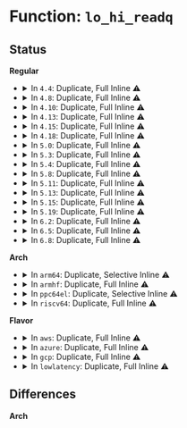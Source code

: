 # Function: <code>lo_hi_readq</code>

## Status
<b>Regular</b>
<ul>
<li>
<details>
<summary>In <code>4.4</code>: Duplicate, Full Inline ⚠️</summary>

**Collision:** Static Duplication

**Inline:** Full

**Transformation:** False

**Instances:**

```
In drivers/usb/host/xhci.c (ffffffff8164ae55)
Location: include/linux/io-64-nonatomic-lo-hi.h:7
Inline: True
Inline callers:
  - drivers/usb/host/xhci.c:xhci_set_cmd_ring_deq
  - drivers/usb/host/xhci.c:xhci_setup_device
  - drivers/usb/host/xhci.c:xhci_suspend
  - drivers/usb/host/xhci.c:xhci_suspend
  - drivers/usb/host/xhci.c:xhci_suspend
  - drivers/usb/host/xhci.c:xhci_run
```
```
In drivers/usb/host/xhci-mem.c (ffffffff816561cb)
Location: include/linux/io-64-nonatomic-lo-hi.h:7
Inline: True
Inline callers:
  - drivers/usb/host/xhci-mem.c:xhci_mem_init
  - drivers/usb/host/xhci-mem.c:xhci_mem_init
  - drivers/usb/host/xhci-mem.c:xhci_mem_init
```
```
In drivers/usb/host/xhci-ring.c (ffffffff81658207)
Location: include/linux/io-64-nonatomic-lo-hi.h:7
Inline: True
Inline callers:
  - drivers/usb/host/xhci-ring.c:xhci_handle_command_timeout
  - drivers/usb/host/xhci-ring.c:xhci_handle_command_timeout
  - drivers/usb/host/xhci-ring.c:xhci_irq
  - drivers/usb/host/xhci-ring.c:xhci_irq
```
```
In drivers/usb/host/xhci-dbg.c (ffffffff8165fc55)
Location: include/linux/io-64-nonatomic-lo-hi.h:7
Inline: True
Inline callers:
  - drivers/usb/host/xhci-dbg.c:xhci_print_ir_set
  - drivers/usb/host/xhci-dbg.c:xhci_print_ir_set
  - drivers/usb/host/xhci-dbg.c:xhci_dbg_cmd_ptrs
```
</details>
</li>
<li>
<details>
<summary>In <code>4.8</code>: Duplicate, Full Inline ⚠️</summary>

**Collision:** Static Duplication

**Inline:** Full

**Transformation:** False

**Instances:**

```
In drivers/usb/host/xhci.c (ffffffff816acdd3)
Location: include/linux/io-64-nonatomic-lo-hi.h:7
Inline: True
Inline callers:
  - drivers/usb/host/xhci.c:xhci_setup_device
  - drivers/usb/host/xhci.c:xhci_suspend
  - drivers/usb/host/xhci.c:xhci_suspend
  - drivers/usb/host/xhci.c:xhci_suspend
  - drivers/usb/host/xhci.c:xhci_set_cmd_ring_deq
  - drivers/usb/host/xhci.c:xhci_run
```
```
In drivers/usb/host/xhci-mem.c (ffffffff816b6c10)
Location: include/linux/io-64-nonatomic-lo-hi.h:7
Inline: True
Inline callers:
  - drivers/usb/host/xhci-mem.c:xhci_mem_init
  - drivers/usb/host/xhci-mem.c:xhci_mem_init
  - drivers/usb/host/xhci-mem.c:xhci_mem_init
```
```
In drivers/usb/host/xhci-ring.c (ffffffff816bceae)
Location: include/linux/io-64-nonatomic-lo-hi.h:7
Inline: True
Inline callers:
  - drivers/usb/host/xhci-ring.c:xhci_irq
  - drivers/usb/host/xhci-ring.c:xhci_irq
  - drivers/usb/host/xhci-ring.c:xhci_handle_command_timeout
  - drivers/usb/host/xhci-ring.c:xhci_handle_command_timeout
```
```
In drivers/usb/host/xhci-dbg.c (ffffffff816c10d3)
Location: include/linux/io-64-nonatomic-lo-hi.h:7
Inline: True
Inline callers:
  - drivers/usb/host/xhci-dbg.c:xhci_dbg_cmd_ptrs
  - drivers/usb/host/xhci-dbg.c:xhci_print_ir_set
  - drivers/usb/host/xhci-dbg.c:xhci_print_ir_set
```
</details>
</li>
<li>
<details>
<summary>In <code>4.10</code>: Duplicate, Full Inline ⚠️</summary>

**Collision:** Static Duplication

**Inline:** Full

**Transformation:** False

**Instances:**

```
In drivers/usb/host/xhci.c (ffffffff816db094)
Location: include/linux/io-64-nonatomic-lo-hi.h:7
Inline: True
Inline callers:
  - drivers/usb/host/xhci.c:xhci_setup_device
  - drivers/usb/host/xhci.c:xhci_suspend
  - drivers/usb/host/xhci.c:xhci_suspend
  - drivers/usb/host/xhci.c:xhci_suspend
  - drivers/usb/host/xhci.c:xhci_set_cmd_ring_deq
  - drivers/usb/host/xhci.c:xhci_run
```
```
In drivers/usb/host/xhci-mem.c (ffffffff816e4ede)
Location: include/linux/io-64-nonatomic-lo-hi.h:7
Inline: True
Inline callers:
  - drivers/usb/host/xhci-mem.c:xhci_mem_init
  - drivers/usb/host/xhci-mem.c:xhci_mem_init
  - drivers/usb/host/xhci-mem.c:xhci_mem_init
```
```
In drivers/usb/host/xhci-ring.c (ffffffff816eadbb)
Location: include/linux/io-64-nonatomic-lo-hi.h:7
Inline: True
Inline callers:
  - drivers/usb/host/xhci-ring.c:xhci_irq
  - drivers/usb/host/xhci-ring.c:xhci_irq
  - drivers/usb/host/xhci-ring.c:xhci_handle_command_timeout
  - drivers/usb/host/xhci-ring.c:xhci_handle_command_timeout
```
```
In drivers/usb/host/xhci-dbg.c (ffffffff816ef043)
Location: include/linux/io-64-nonatomic-lo-hi.h:7
Inline: True
Inline callers:
  - drivers/usb/host/xhci-dbg.c:xhci_dbg_cmd_ptrs
  - drivers/usb/host/xhci-dbg.c:xhci_print_ir_set
  - drivers/usb/host/xhci-dbg.c:xhci_print_ir_set
```
</details>
</li>
<li>
<details>
<summary>In <code>4.13</code>: Duplicate, Full Inline ⚠️</summary>

**Collision:** Static Duplication

**Inline:** Full

**Transformation:** False

**Instances:**

```
In drivers/usb/host/xhci.c (ffffffff816ef86e)
Location: include/linux/io-64-nonatomic-lo-hi.h:7
Inline: True
Inline callers:
  - drivers/usb/host/xhci.c:xhci_setup_device
  - drivers/usb/host/xhci.c:xhci_suspend
  - drivers/usb/host/xhci.c:xhci_suspend
  - drivers/usb/host/xhci.c:xhci_suspend
  - drivers/usb/host/xhci.c:xhci_set_cmd_ring_deq
  - drivers/usb/host/xhci.c:xhci_run
```
```
In drivers/usb/host/xhci-mem.c (ffffffff816f8e26)
Location: include/linux/io-64-nonatomic-lo-hi.h:7
Inline: True
Inline callers:
  - drivers/usb/host/xhci-mem.c:xhci_mem_init
  - drivers/usb/host/xhci-mem.c:xhci_mem_init
  - drivers/usb/host/xhci-mem.c:xhci_mem_init
```
```
In drivers/usb/host/xhci-ring.c (ffffffff816ff1f5)
Location: include/linux/io-64-nonatomic-lo-hi.h:7
Inline: True
Inline callers:
  - drivers/usb/host/xhci-ring.c:xhci_irq
  - drivers/usb/host/xhci-ring.c:xhci_irq
  - drivers/usb/host/xhci-ring.c:xhci_handle_command_timeout
  - drivers/usb/host/xhci-ring.c:xhci_handle_command_timeout
```
```
In drivers/usb/host/xhci-dbg.c (ffffffff817034b3)
Location: include/linux/io-64-nonatomic-lo-hi.h:7
Inline: True
Inline callers:
  - drivers/usb/host/xhci-dbg.c:xhci_dbg_cmd_ptrs
  - drivers/usb/host/xhci-dbg.c:xhci_print_ir_set
  - drivers/usb/host/xhci-dbg.c:xhci_print_ir_set
```
</details>
</li>
<li>
<details>
<summary>In <code>4.15</code>: Duplicate, Full Inline ⚠️</summary>

**Collision:** Static Duplication

**Inline:** Full

**Transformation:** False

**Instances:**

```
In drivers/usb/host/xhci.c (ffffffff817616d0)
Location: include/linux/io-64-nonatomic-lo-hi.h:8
Inline: True
Inline callers:
  - drivers/usb/host/xhci.c:xhci_setup_device
  - drivers/usb/host/xhci.c:xhci_suspend
  - drivers/usb/host/xhci.c:xhci_suspend
  - drivers/usb/host/xhci.c:xhci_suspend
  - drivers/usb/host/xhci.c:xhci_set_cmd_ring_deq
  - drivers/usb/host/xhci.c:xhci_run
```
```
In drivers/usb/host/xhci-mem.c (ffffffff817659fe)
Location: include/linux/io-64-nonatomic-lo-hi.h:8
Inline: True
Inline callers:
  - drivers/usb/host/xhci-mem.c:xhci_mem_init
  - drivers/usb/host/xhci-mem.c:xhci_mem_init
  - drivers/usb/host/xhci-mem.c:xhci_mem_init
```
```
In drivers/usb/host/xhci-ring.c (ffffffff8176bde5)
Location: include/linux/io-64-nonatomic-lo-hi.h:8
Inline: True
Inline callers:
  - drivers/usb/host/xhci-ring.c:xhci_irq
  - drivers/usb/host/xhci-ring.c:xhci_irq
  - drivers/usb/host/xhci-ring.c:xhci_handle_command_timeout
  - drivers/usb/host/xhci-ring.c:xhci_handle_command_timeout
```
```
In drivers/usb/host/xhci-dbg.c (ffffffff81770213)
Location: include/linux/io-64-nonatomic-lo-hi.h:8
Inline: True
Inline callers:
  - drivers/usb/host/xhci-dbg.c:xhci_dbg_cmd_ptrs
  - drivers/usb/host/xhci-dbg.c:xhci_print_ir_set
  - drivers/usb/host/xhci-dbg.c:xhci_print_ir_set
```
</details>
</li>
<li>
<details>
<summary>In <code>4.18</code>: Duplicate, Full Inline ⚠️</summary>

**Collision:** Static Duplication

**Inline:** Full

**Transformation:** False

**Instances:**

```
In drivers/usb/host/xhci.c (ffffffff817a2183)
Location: include/linux/io-64-nonatomic-lo-hi.h:8
Inline: True
Inline callers:
  - drivers/usb/host/xhci.c:xhci_setup_device
  - drivers/usb/host/xhci.c:xhci_suspend
  - drivers/usb/host/xhci.c:xhci_suspend
  - drivers/usb/host/xhci.c:xhci_suspend
  - drivers/usb/host/xhci.c:xhci_set_cmd_ring_deq
  - drivers/usb/host/xhci.c:xhci_run
```
```
In drivers/usb/host/xhci-mem.c (ffffffff817a5d67)
Location: include/linux/io-64-nonatomic-lo-hi.h:8
Inline: True
Inline callers:
  - drivers/usb/host/xhci-mem.c:xhci_mem_init
  - drivers/usb/host/xhci-mem.c:xhci_mem_init
  - drivers/usb/host/xhci-mem.c:xhci_mem_init
```
```
In drivers/usb/host/xhci-ring.c (ffffffff817ad1c9)
Location: include/linux/io-64-nonatomic-lo-hi.h:8
Inline: True
Inline callers:
  - drivers/usb/host/xhci-ring.c:xhci_irq
  - drivers/usb/host/xhci-ring.c:xhci_irq
  - drivers/usb/host/xhci-ring.c:xhci_handle_command_timeout
  - drivers/usb/host/xhci-ring.c:xhci_handle_command_timeout
```
</details>
</li>
<li>
<details>
<summary>In <code>5.0</code>: Duplicate, Full Inline ⚠️</summary>

**Collision:** Static Duplication

**Inline:** Full

**Transformation:** False

**Instances:**

```
In drivers/usb/host/xhci.c (ffffffff817c84d6)
Location: include/linux/io-64-nonatomic-lo-hi.h:8
Inline: True
Inline callers:
  - drivers/usb/host/xhci.c:xhci_setup_device
  - drivers/usb/host/xhci.c:xhci_suspend
  - drivers/usb/host/xhci.c:xhci_suspend
  - drivers/usb/host/xhci.c:xhci_suspend
  - drivers/usb/host/xhci.c:xhci_set_cmd_ring_deq
  - drivers/usb/host/xhci.c:xhci_run
```
```
In drivers/usb/host/xhci-mem.c (ffffffff817cbe16)
Location: include/linux/io-64-nonatomic-lo-hi.h:8
Inline: True
Inline callers:
  - drivers/usb/host/xhci-mem.c:xhci_mem_init
  - drivers/usb/host/xhci-mem.c:xhci_mem_init
  - drivers/usb/host/xhci-mem.c:xhci_mem_init
```
```
In drivers/usb/host/xhci-ring.c (ffffffff817d349a)
Location: include/linux/io-64-nonatomic-lo-hi.h:8
Inline: True
Inline callers:
  - drivers/usb/host/xhci-ring.c:xhci_irq
  - drivers/usb/host/xhci-ring.c:xhci_irq
  - drivers/usb/host/xhci-ring.c:xhci_handle_command_timeout
  - drivers/usb/host/xhci-ring.c:xhci_handle_command_timeout
```
</details>
</li>
<li>
<details>
<summary>In <code>5.3</code>: Duplicate, Full Inline ⚠️</summary>

**Collision:** Static Duplication

**Inline:** Full

**Transformation:** False

**Instances:**

```
In drivers/usb/host/xhci.c (ffffffff818073a8)
Location: include/linux/io-64-nonatomic-lo-hi.h:8
Inline: True
Inline callers:
  - drivers/usb/host/xhci.c:xhci_setup_device
  - drivers/usb/host/xhci.c:xhci_suspend
  - drivers/usb/host/xhci.c:xhci_suspend
  - drivers/usb/host/xhci.c:xhci_suspend
  - drivers/usb/host/xhci.c:xhci_set_cmd_ring_deq
  - drivers/usb/host/xhci.c:xhci_run
```
```
In drivers/usb/host/xhci-mem.c (ffffffff8180c1d9)
Location: include/linux/io-64-nonatomic-lo-hi.h:8
Inline: True
Inline callers:
  - drivers/usb/host/xhci-mem.c:xhci_mem_init
  - drivers/usb/host/xhci-mem.c:xhci_mem_init
  - drivers/usb/host/xhci-mem.c:xhci_mem_init
```
```
In drivers/usb/host/xhci-ring.c (ffffffff81812a60)
Location: include/linux/io-64-nonatomic-lo-hi.h:8
Inline: True
Inline callers:
  - drivers/usb/host/xhci-ring.c:xhci_irq
  - drivers/usb/host/xhci-ring.c:xhci_irq
  - drivers/usb/host/xhci-ring.c:xhci_handle_command_timeout
  - drivers/usb/host/xhci-ring.c:xhci_handle_command_timeout
```
</details>
</li>
<li>
<details>
<summary>In <code>5.4</code>: Duplicate, Full Inline ⚠️</summary>

**Collision:** Static Duplication

**Inline:** Full

**Transformation:** False

**Instances:**

```
In drivers/usb/host/xhci.c (ffffffff8183826a)
Location: include/linux/io-64-nonatomic-lo-hi.h:8
Inline: True
Inline callers:
  - drivers/usb/host/xhci.c:xhci_setup_device
  - drivers/usb/host/xhci.c:xhci_suspend
  - drivers/usb/host/xhci.c:xhci_suspend
  - drivers/usb/host/xhci.c:xhci_suspend
  - drivers/usb/host/xhci.c:xhci_set_cmd_ring_deq
  - drivers/usb/host/xhci.c:xhci_run
```
```
In drivers/usb/host/xhci-mem.c (ffffffff8183d1a7)
Location: include/linux/io-64-nonatomic-lo-hi.h:8
Inline: True
Inline callers:
  - drivers/usb/host/xhci-mem.c:xhci_mem_init
  - drivers/usb/host/xhci-mem.c:xhci_mem_init
  - drivers/usb/host/xhci-mem.c:xhci_mem_init
```
```
In drivers/usb/host/xhci-ring.c (ffffffff81843ecd)
Location: include/linux/io-64-nonatomic-lo-hi.h:8
Inline: True
Inline callers:
  - drivers/usb/host/xhci-ring.c:xhci_irq
  - drivers/usb/host/xhci-ring.c:xhci_update_erst_dequeue
  - drivers/usb/host/xhci-ring.c:xhci_handle_command_timeout
  - drivers/usb/host/xhci-ring.c:xhci_handle_command_timeout
```
</details>
</li>
<li>
<details>
<summary>In <code>5.8</code>: Duplicate, Full Inline ⚠️</summary>

**Collision:** Static Duplication

**Inline:** Full

**Transformation:** False

**Instances:**

```
In drivers/usb/host/xhci.c (ffffffff8190a9cd)
Location: include/linux/io-64-nonatomic-lo-hi.h:8
Inline: True
Inline callers:
  - drivers/usb/host/xhci.c:xhci_setup_device
  - drivers/usb/host/xhci.c:xhci_suspend
  - drivers/usb/host/xhci.c:xhci_suspend
  - drivers/usb/host/xhci.c:xhci_suspend
  - drivers/usb/host/xhci.c:xhci_set_cmd_ring_deq
  - drivers/usb/host/xhci.c:xhci_run
  - drivers/usb/host/xhci.c:xhci_zero_64b_regs
  - drivers/usb/host/xhci.c:xhci_zero_64b_regs
  - drivers/usb/host/xhci.c:xhci_zero_64b_regs
  - drivers/usb/host/xhci.c:xhci_zero_64b_regs
```
```
In drivers/usb/host/xhci-mem.c (ffffffff8190fc51)
Location: include/linux/io-64-nonatomic-lo-hi.h:8
Inline: True
Inline callers:
  - drivers/usb/host/xhci-mem.c:xhci_mem_init
  - drivers/usb/host/xhci-mem.c:xhci_mem_init
  - drivers/usb/host/xhci-mem.c:xhci_mem_init
```
```
In drivers/usb/host/xhci-ring.c (ffffffff8191691e)
Location: include/linux/io-64-nonatomic-lo-hi.h:8
Inline: True
Inline callers:
  - drivers/usb/host/xhci-ring.c:xhci_irq
  - drivers/usb/host/xhci-ring.c:xhci_update_erst_dequeue
  - drivers/usb/host/xhci-ring.c:xhci_handle_command_timeout
```
</details>
</li>
<li>
<details>
<summary>In <code>5.11</code>: Duplicate, Full Inline ⚠️</summary>

**Collision:** Static Duplication

**Inline:** Full

**Transformation:** False

**Instances:**

```
In drivers/usb/host/xhci.c (ffffffff819131da)
Location: include/linux/io-64-nonatomic-lo-hi.h:8
Inline: True
Inline callers:
  - drivers/usb/host/xhci.c:xhci_setup_device
  - drivers/usb/host/xhci.c:xhci_suspend
  - drivers/usb/host/xhci.c:xhci_suspend
  - drivers/usb/host/xhci.c:xhci_suspend
  - drivers/usb/host/xhci.c:xhci_set_cmd_ring_deq
  - drivers/usb/host/xhci.c:xhci_run
  - drivers/usb/host/xhci.c:xhci_zero_64b_regs
  - drivers/usb/host/xhci.c:xhci_zero_64b_regs
  - drivers/usb/host/xhci.c:xhci_zero_64b_regs
  - drivers/usb/host/xhci.c:xhci_zero_64b_regs
```
```
In drivers/usb/host/xhci-mem.c (ffffffff819177b1)
Location: include/linux/io-64-nonatomic-lo-hi.h:8
Inline: True
Inline callers:
  - drivers/usb/host/xhci-mem.c:xhci_mem_init
  - drivers/usb/host/xhci-mem.c:xhci_mem_init
  - drivers/usb/host/xhci-mem.c:xhci_mem_init
```
```
In drivers/usb/host/xhci-ring.c (ffffffff8191deae)
Location: include/linux/io-64-nonatomic-lo-hi.h:8
Inline: True
Inline callers:
  - drivers/usb/host/xhci-ring.c:xhci_irq
  - drivers/usb/host/xhci-ring.c:xhci_update_erst_dequeue
  - drivers/usb/host/xhci-ring.c:xhci_handle_command_timeout
```
</details>
</li>
<li>
<details>
<summary>In <code>5.13</code>: Duplicate, Full Inline ⚠️</summary>

**Collision:** Static Duplication

**Inline:** Full

**Transformation:** False

**Instances:**

```
In drivers/usb/host/xhci.c (ffffffff818f66aa)
Location: include/linux/io-64-nonatomic-lo-hi.h:8
Inline: True
Inline callers:
  - drivers/usb/host/xhci.c:xhci_setup_device
  - drivers/usb/host/xhci.c:xhci_suspend
  - drivers/usb/host/xhci.c:xhci_suspend
  - drivers/usb/host/xhci.c:xhci_suspend
  - drivers/usb/host/xhci.c:xhci_set_cmd_ring_deq
  - drivers/usb/host/xhci.c:xhci_run
  - drivers/usb/host/xhci.c:xhci_zero_64b_regs
  - drivers/usb/host/xhci.c:xhci_zero_64b_regs
  - drivers/usb/host/xhci.c:xhci_zero_64b_regs
  - drivers/usb/host/xhci.c:xhci_zero_64b_regs
```
```
In drivers/usb/host/xhci-mem.c (ffffffff818fac42)
Location: include/linux/io-64-nonatomic-lo-hi.h:8
Inline: True
Inline callers:
  - drivers/usb/host/xhci-mem.c:xhci_mem_init
  - drivers/usb/host/xhci-mem.c:xhci_mem_init
  - drivers/usb/host/xhci-mem.c:xhci_mem_init
```
```
In drivers/usb/host/xhci-ring.c (ffffffff81900809)
Location: include/linux/io-64-nonatomic-lo-hi.h:8
Inline: True
Inline callers:
  - drivers/usb/host/xhci-ring.c:xhci_irq
  - drivers/usb/host/xhci-ring.c:xhci_update_erst_dequeue
  - drivers/usb/host/xhci-ring.c:xhci_handle_command_timeout
```
</details>
</li>
<li>
<details>
<summary>In <code>5.15</code>: Duplicate, Full Inline ⚠️</summary>

**Collision:** Static Duplication

**Inline:** Full

**Transformation:** False

**Instances:**

```
In drivers/usb/host/xhci.c (ffffffff81994977)
Location: include/linux/io-64-nonatomic-lo-hi.h:8
Inline: True
Inline callers:
  - drivers/usb/host/xhci.c:xhci_setup_device
  - drivers/usb/host/xhci.c:xhci_suspend
  - drivers/usb/host/xhci.c:xhci_suspend
  - drivers/usb/host/xhci.c:xhci_suspend
  - drivers/usb/host/xhci.c:xhci_set_cmd_ring_deq
  - drivers/usb/host/xhci.c:xhci_run
  - drivers/usb/host/xhci.c:xhci_zero_64b_regs
  - drivers/usb/host/xhci.c:xhci_zero_64b_regs
  - drivers/usb/host/xhci.c:xhci_zero_64b_regs
  - drivers/usb/host/xhci.c:xhci_zero_64b_regs
```
```
In drivers/usb/host/xhci-mem.c (ffffffff81999a07)
Location: include/linux/io-64-nonatomic-lo-hi.h:8
Inline: True
Inline callers:
  - drivers/usb/host/xhci-mem.c:xhci_mem_init
  - drivers/usb/host/xhci-mem.c:xhci_mem_init
  - drivers/usb/host/xhci-mem.c:xhci_mem_init
```
```
In drivers/usb/host/xhci-ring.c (ffffffff8199ffad)
Location: include/linux/io-64-nonatomic-lo-hi.h:8
Inline: True
Inline callers:
  - drivers/usb/host/xhci-ring.c:xhci_irq
  - drivers/usb/host/xhci-ring.c:xhci_update_erst_dequeue
  - drivers/usb/host/xhci-ring.c:xhci_handle_command_timeout
```
</details>
</li>
<li>
<details>
<summary>In <code>5.19</code>: Duplicate, Full Inline ⚠️</summary>

**Collision:** Static Duplication

**Inline:** Full

**Transformation:** False

**Instances:**

```
In drivers/usb/host/xhci.c (ffffffff81af1551)
Location: include/linux/io-64-nonatomic-lo-hi.h:8
Inline: True
Inline callers:
  - drivers/usb/host/xhci.c:xhci_setup_device
  - drivers/usb/host/xhci.c:xhci_suspend
  - drivers/usb/host/xhci.c:xhci_suspend
  - drivers/usb/host/xhci.c:xhci_suspend
  - drivers/usb/host/xhci.c:xhci_set_cmd_ring_deq
  - drivers/usb/host/xhci.c:xhci_run
  - drivers/usb/host/xhci.c:xhci_zero_64b_regs
  - drivers/usb/host/xhci.c:xhci_zero_64b_regs
  - drivers/usb/host/xhci.c:xhci_zero_64b_regs
  - drivers/usb/host/xhci.c:xhci_zero_64b_regs
```
```
In drivers/usb/host/xhci-mem.c (ffffffff81af69ff)
Location: include/linux/io-64-nonatomic-lo-hi.h:8
Inline: True
Inline callers:
  - drivers/usb/host/xhci-mem.c:xhci_mem_init
  - drivers/usb/host/xhci-mem.c:xhci_mem_init
  - drivers/usb/host/xhci-mem.c:xhci_mem_init
```
```
In drivers/usb/host/xhci-ring.c (ffffffff81afd678)
Location: include/linux/io-64-nonatomic-lo-hi.h:8
Inline: True
Inline callers:
  - drivers/usb/host/xhci-ring.c:xhci_irq
  - drivers/usb/host/xhci-ring.c:xhci_update_erst_dequeue
  - drivers/usb/host/xhci-ring.c:xhci_handle_command_timeout
```
</details>
</li>
<li>
<details>
<summary>In <code>6.2</code>: Duplicate, Full Inline ⚠️</summary>

**Collision:** Static Duplication

**Inline:** Full

**Transformation:** False

**Instances:**

```
In drivers/usb/host/xhci.c (ffffffff81c7e650)
Location: include/linux/io-64-nonatomic-lo-hi.h:8
Inline: True
Inline callers:
  - drivers/usb/host/xhci.c:xhci_setup_device
  - drivers/usb/host/xhci.c:xhci_suspend
  - drivers/usb/host/xhci.c:xhci_suspend
  - drivers/usb/host/xhci.c:xhci_suspend
  - drivers/usb/host/xhci.c:xhci_set_cmd_ring_deq
  - drivers/usb/host/xhci.c:xhci_run
  - drivers/usb/host/xhci.c:xhci_zero_64b_regs
  - drivers/usb/host/xhci.c:xhci_zero_64b_regs
  - drivers/usb/host/xhci.c:xhci_zero_64b_regs
  - drivers/usb/host/xhci.c:xhci_zero_64b_regs
```
```
In drivers/usb/host/xhci-mem.c (ffffffff81c84398)
Location: include/linux/io-64-nonatomic-lo-hi.h:8
Inline: True
Inline callers:
  - drivers/usb/host/xhci-mem.c:xhci_mem_init
  - drivers/usb/host/xhci-mem.c:xhci_mem_init
  - drivers/usb/host/xhci-mem.c:xhci_mem_init
```
```
In drivers/usb/host/xhci-ring.c (ffffffff81c8c314)
Location: include/linux/io-64-nonatomic-lo-hi.h:8
Inline: True
Inline callers:
  - drivers/usb/host/xhci-ring.c:xhci_irq
  - drivers/usb/host/xhci-ring.c:xhci_update_erst_dequeue
  - drivers/usb/host/xhci-ring.c:xhci_handle_command_timeout
```
</details>
</li>
<li>
<details>
<summary>In <code>6.5</code>: Duplicate, Full Inline ⚠️</summary>

**Collision:** Static Duplication

**Inline:** Full

**Transformation:** False

**Instances:**

```
In drivers/usb/host/xhci.c (ffffffff81ce57d8)
Location: include/linux/io-64-nonatomic-lo-hi.h:8
Inline: True
Inline callers:
  - drivers/usb/host/xhci.c:xhci_setup_device
  - drivers/usb/host/xhci.c:xhci_suspend
  - drivers/usb/host/xhci.c:xhci_suspend
  - drivers/usb/host/xhci.c:xhci_suspend
  - drivers/usb/host/xhci.c:xhci_set_cmd_ring_deq
  - drivers/usb/host/xhci.c:xhci_run
```
```
In drivers/usb/host/xhci-mem.c (ffffffff81ceb0a7)
Location: include/linux/io-64-nonatomic-lo-hi.h:8
Inline: True
Inline callers:
  - drivers/usb/host/xhci-mem.c:xhci_mem_init
  - drivers/usb/host/xhci-mem.c:xhci_mem_init
  - drivers/usb/host/xhci-mem.c:xhci_mem_init
  - drivers/usb/host/xhci-mem.c:xhci_mem_cleanup
```
```
In drivers/usb/host/xhci-ring.c (ffffffff81cf2ea5)
Location: include/linux/io-64-nonatomic-lo-hi.h:8
Inline: True
Inline callers:
  - drivers/usb/host/xhci-ring.c:xhci_irq
  - drivers/usb/host/xhci-ring.c:xhci_update_erst_dequeue
  - drivers/usb/host/xhci-ring.c:xhci_handle_command_timeout
```
```
In drivers/platform/x86/intel/pmc/core_ssram.c (ffffffff81ddca38)
Location: include/linux/io-64-nonatomic-lo-hi.h:8
Inline: True
Inline callers:
  - drivers/platform/x86/intel/pmc/core_ssram.c:pmc_core_ssram_get_pmc
  - drivers/platform/x86/intel/pmc/core_ssram.c:pmc_core_ssram_get_pmc
```
</details>
</li>
<li>
<details>
<summary>In <code>6.8</code>: Duplicate, Full Inline ⚠️</summary>

**Collision:** Static Duplication

**Inline:** Full

**Transformation:** False

**Instances:**

```
In drivers/usb/host/xhci.c (ffffffff81d9a856)
Location: include/linux/io-64-nonatomic-lo-hi.h:8
Inline: True
Inline callers:
  - drivers/usb/host/xhci.c:xhci_setup_device
  - drivers/usb/host/xhci.c:xhci_suspend
  - drivers/usb/host/xhci.c:xhci_suspend
  - drivers/usb/host/xhci.c:xhci_suspend
  - drivers/usb/host/xhci.c:xhci_set_cmd_ring_deq
  - drivers/usb/host/xhci.c:xhci_run
```
```
In drivers/usb/host/xhci-mem.c (ffffffff81da0875)
Location: include/linux/io-64-nonatomic-lo-hi.h:8
Inline: True
Inline callers:
  - drivers/usb/host/xhci-mem.c:xhci_mem_init
  - drivers/usb/host/xhci-mem.c:xhci_add_interrupter
```
```
In drivers/usb/host/xhci-ring.c (ffffffff81da87ef)
Location: include/linux/io-64-nonatomic-lo-hi.h:8
Inline: True
Inline callers:
  - drivers/usb/host/xhci-ring.c:xhci_irq
  - drivers/usb/host/xhci-ring.c:xhci_update_erst_dequeue
  - drivers/usb/host/xhci-ring.c:xhci_handle_command_timeout
```
</details>
</li>
</ul>
<b>Arch</b>
<ul>
<li>
<details>
<summary>In <code>arm64</code>: Duplicate, Selective Inline ⚠️</summary>

```c
__u64 lo_hi_readq(volatile const void *addr);
```

**Collision:** Static Duplication

**Inline:** Selective

**Transformation:** False

**Instances:**

```
In drivers/usb/host/xhci.c (ffff800010a76564)
Location: include/linux/io-64-nonatomic-lo-hi.h:8
Inline: True
Inline callers:
  - drivers/usb/host/xhci.c:xhci_setup_device
  - drivers/usb/host/xhci.c:xhci_suspend
  - drivers/usb/host/xhci.c:xhci_suspend
  - drivers/usb/host/xhci.c:xhci_suspend
  - drivers/usb/host/xhci.c:xhci_set_cmd_ring_deq
  - drivers/usb/host/xhci.c:xhci_run
Direct callers:
  - drivers/usb/host/xhci.c:xhci_zero_64b_regs
  - drivers/usb/host/xhci.c:xhci_zero_64b_regs
  - drivers/usb/host/xhci.c:xhci_zero_64b_regs
  - drivers/usb/host/xhci.c:xhci_zero_64b_regs
```
```
In drivers/usb/host/xhci-mem.c (ffff800010a7af88)
Location: include/linux/io-64-nonatomic-lo-hi.h:8
Inline: True
Inline callers:
  - drivers/usb/host/xhci-mem.c:xhci_mem_init
  - drivers/usb/host/xhci-mem.c:xhci_mem_init
  - drivers/usb/host/xhci-mem.c:xhci_mem_init
```
```
In drivers/usb/host/xhci-ring.c (ffff800010a82fd0)
Location: include/linux/io-64-nonatomic-lo-hi.h:8
Inline: True
Inline callers:
  - drivers/usb/host/xhci-ring.c:xhci_irq
  - drivers/usb/host/xhci-ring.c:xhci_update_erst_dequeue
  - drivers/usb/host/xhci-ring.c:xhci_handle_command_timeout
  - drivers/usb/host/xhci-ring.c:xhci_handle_command_timeout
```
**Symbols:**

```
ffff800010a6f1a8-ffff800010a6f1dc: lo_hi_readq (STB_LOCAL)
```
</details>
</li>
<li>
<details>
<summary>In <code>armhf</code>: Duplicate, Full Inline ⚠️</summary>

**Collision:** Static Duplication

**Inline:** Full

**Transformation:** False

**Instances:**

```
In drivers/usb/host/xhci.c (c0b4a118)
Location: include/linux/io-64-nonatomic-lo-hi.h:8
Inline: True
Inline callers:
  - drivers/usb/host/xhci.c:xhci_setup_device
  - drivers/usb/host/xhci.c:xhci_suspend
  - drivers/usb/host/xhci.c:xhci_suspend
  - drivers/usb/host/xhci.c:xhci_suspend
  - drivers/usb/host/xhci.c:xhci_set_cmd_ring_deq
  - drivers/usb/host/xhci.c:xhci_run
  - drivers/usb/host/xhci.c:xhci_zero_64b_regs
  - drivers/usb/host/xhci.c:xhci_zero_64b_regs
  - drivers/usb/host/xhci.c:xhci_zero_64b_regs
  - drivers/usb/host/xhci.c:xhci_zero_64b_regs
```
```
In drivers/usb/host/xhci-mem.c (c0b4e8d0)
Location: include/linux/io-64-nonatomic-lo-hi.h:8
Inline: True
Inline callers:
  - drivers/usb/host/xhci-mem.c:xhci_mem_init
  - drivers/usb/host/xhci-mem.c:xhci_mem_init
  - drivers/usb/host/xhci-mem.c:xhci_mem_init
```
```
In drivers/usb/host/xhci-ring.c (c0b56860)
Location: include/linux/io-64-nonatomic-lo-hi.h:8
Inline: True
Inline callers:
  - drivers/usb/host/xhci-ring.c:xhci_irq
  - drivers/usb/host/xhci-ring.c:xhci_update_erst_dequeue
  - drivers/usb/host/xhci-ring.c:xhci_handle_command_timeout
  - drivers/usb/host/xhci-ring.c:xhci_handle_command_timeout
```
</details>
</li>
<li>
<details>
<summary>In <code>ppc64el</code>: Duplicate, Selective Inline ⚠️</summary>

```c
__u64 lo_hi_readq(volatile const void *addr);
```

**Collision:** Static Duplication

**Inline:** Selective

**Transformation:** False

**Instances:**

```
In drivers/usb/host/xhci.c (c000000000b4cce8)
Location: include/linux/io-64-nonatomic-lo-hi.h:8
Inline: True
Inline callers:
  - drivers/usb/host/xhci.c:xhci_setup_device
  - drivers/usb/host/xhci.c:xhci_suspend
  - drivers/usb/host/xhci.c:xhci_suspend
  - drivers/usb/host/xhci.c:xhci_suspend
  - drivers/usb/host/xhci.c:xhci_set_cmd_ring_deq
  - drivers/usb/host/xhci.c:xhci_run
Direct callers:
  - drivers/usb/host/xhci.c:xhci_zero_64b_regs
  - drivers/usb/host/xhci.c:xhci_zero_64b_regs
  - drivers/usb/host/xhci.c:xhci_zero_64b_regs
  - drivers/usb/host/xhci.c:xhci_zero_64b_regs
```
```
In drivers/usb/host/xhci-mem.c (c000000000b52c5c)
Location: include/linux/io-64-nonatomic-lo-hi.h:8
Inline: True
Inline callers:
  - drivers/usb/host/xhci-mem.c:xhci_mem_init
  - drivers/usb/host/xhci-mem.c:xhci_mem_init
  - drivers/usb/host/xhci-mem.c:xhci_mem_init
```
```
In drivers/usb/host/xhci-ring.c (c000000000b5c97c)
Location: include/linux/io-64-nonatomic-lo-hi.h:8
Inline: True
Inline callers:
  - drivers/usb/host/xhci-ring.c:xhci_irq
  - drivers/usb/host/xhci-ring.c:xhci_update_erst_dequeue
  - drivers/usb/host/xhci-ring.c:xhci_handle_command_timeout
  - drivers/usb/host/xhci-ring.c:xhci_handle_command_timeout
```
**Symbols:**

```
c000000000b44260-c000000000b44390: lo_hi_readq (STB_LOCAL)
```
</details>
</li>
<li>
<details>
<summary>In <code>riscv64</code>: Duplicate, Full Inline ⚠️</summary>

**Collision:** Static Duplication

**Inline:** Full

**Transformation:** False

**Instances:**

```
In drivers/usb/host/xhci.c (ffffffe00068e490)
Location: include/linux/io-64-nonatomic-lo-hi.h:8
Inline: True
Inline callers:
  - drivers/usb/host/xhci.c:xhci_setup_device
  - drivers/usb/host/xhci.c:xhci_suspend
  - drivers/usb/host/xhci.c:xhci_suspend
  - drivers/usb/host/xhci.c:xhci_suspend
  - drivers/usb/host/xhci.c:xhci_set_cmd_ring_deq
  - drivers/usb/host/xhci.c:xhci_run
  - drivers/usb/host/xhci.c:xhci_zero_64b_regs
  - drivers/usb/host/xhci.c:xhci_zero_64b_regs
  - drivers/usb/host/xhci.c:xhci_zero_64b_regs
  - drivers/usb/host/xhci.c:xhci_zero_64b_regs
```
```
In drivers/usb/host/xhci-mem.c (ffffffe0006925e2)
Location: include/linux/io-64-nonatomic-lo-hi.h:8
Inline: True
Inline callers:
  - drivers/usb/host/xhci-mem.c:xhci_mem_init
  - drivers/usb/host/xhci-mem.c:xhci_mem_init
  - drivers/usb/host/xhci-mem.c:xhci_mem_init
```
```
In drivers/usb/host/xhci-ring.c (ffffffe0006993f8)
Location: include/linux/io-64-nonatomic-lo-hi.h:8
Inline: True
Inline callers:
  - drivers/usb/host/xhci-ring.c:xhci_irq
  - drivers/usb/host/xhci-ring.c:xhci_update_erst_dequeue
  - drivers/usb/host/xhci-ring.c:xhci_handle_command_timeout
  - drivers/usb/host/xhci-ring.c:xhci_handle_command_timeout
```
</details>
</li>
</ul>
<b>Flavor</b>
<ul>
<li>
<details>
<summary>In <code>aws</code>: Duplicate, Full Inline ⚠️</summary>

**Collision:** Static Duplication

**Inline:** Full

**Transformation:** False

**Instances:**

```
In drivers/nvme/host/pci.c (ffffffff8174c94c)
Location: include/linux/io-64-nonatomic-lo-hi.h:8
Inline: True
Inline callers:
  - drivers/nvme/host/pci.c:nvme_pci_reg_read64
  - drivers/nvme/host/pci.c:nvme_reset_work
```
```
In drivers/usb/host/xhci.c (ffffffff817f061a)
Location: include/linux/io-64-nonatomic-lo-hi.h:8
Inline: True
Inline callers:
  - drivers/usb/host/xhci.c:xhci_setup_device
  - drivers/usb/host/xhci.c:xhci_suspend
  - drivers/usb/host/xhci.c:xhci_suspend
  - drivers/usb/host/xhci.c:xhci_suspend
  - drivers/usb/host/xhci.c:xhci_set_cmd_ring_deq
  - drivers/usb/host/xhci.c:xhci_run
```
```
In drivers/usb/host/xhci-mem.c (ffffffff817f5557)
Location: include/linux/io-64-nonatomic-lo-hi.h:8
Inline: True
Inline callers:
  - drivers/usb/host/xhci-mem.c:xhci_mem_init
  - drivers/usb/host/xhci-mem.c:xhci_mem_init
  - drivers/usb/host/xhci-mem.c:xhci_mem_init
```
```
In drivers/usb/host/xhci-ring.c (ffffffff817fc27d)
Location: include/linux/io-64-nonatomic-lo-hi.h:8
Inline: True
Inline callers:
  - drivers/usb/host/xhci-ring.c:xhci_irq
  - drivers/usb/host/xhci-ring.c:xhci_update_erst_dequeue
  - drivers/usb/host/xhci-ring.c:xhci_handle_command_timeout
  - drivers/usb/host/xhci-ring.c:xhci_handle_command_timeout
```
</details>
</li>
<li>
<details>
<summary>In <code>azure</code>: Duplicate, Full Inline ⚠️</summary>

**Collision:** Static Duplication

**Inline:** Full

**Transformation:** False

**Instances:**

```
In drivers/nvme/host/pci.c (ffffffff8172c7ec)
Location: include/linux/io-64-nonatomic-lo-hi.h:8
Inline: True
Inline callers:
  - drivers/nvme/host/pci.c:nvme_pci_reg_read64
  - drivers/nvme/host/pci.c:nvme_reset_work
```
```
In drivers/usb/host/xhci.c (ffffffff817b577a)
Location: include/linux/io-64-nonatomic-lo-hi.h:8
Inline: True
Inline callers:
  - drivers/usb/host/xhci.c:xhci_setup_device
  - drivers/usb/host/xhci.c:xhci_suspend
  - drivers/usb/host/xhci.c:xhci_suspend
  - drivers/usb/host/xhci.c:xhci_suspend
  - drivers/usb/host/xhci.c:xhci_set_cmd_ring_deq
  - drivers/usb/host/xhci.c:xhci_run
```
```
In drivers/usb/host/xhci-mem.c (ffffffff817ba6f7)
Location: include/linux/io-64-nonatomic-lo-hi.h:8
Inline: True
Inline callers:
  - drivers/usb/host/xhci-mem.c:xhci_mem_init
  - drivers/usb/host/xhci-mem.c:xhci_mem_init
  - drivers/usb/host/xhci-mem.c:xhci_mem_init
```
```
In drivers/usb/host/xhci-ring.c (ffffffff817c141d)
Location: include/linux/io-64-nonatomic-lo-hi.h:8
Inline: True
Inline callers:
  - drivers/usb/host/xhci-ring.c:xhci_irq
  - drivers/usb/host/xhci-ring.c:xhci_update_erst_dequeue
  - drivers/usb/host/xhci-ring.c:xhci_handle_command_timeout
  - drivers/usb/host/xhci-ring.c:xhci_handle_command_timeout
```
</details>
</li>
<li>
<details>
<summary>In <code>gcp</code>: Duplicate, Full Inline ⚠️</summary>

**Collision:** Static Duplication

**Inline:** Full

**Transformation:** False

**Instances:**

```
In drivers/usb/host/xhci.c (ffffffff8182d0ea)
Location: include/linux/io-64-nonatomic-lo-hi.h:8
Inline: True
Inline callers:
  - drivers/usb/host/xhci.c:xhci_setup_device
  - drivers/usb/host/xhci.c:xhci_suspend
  - drivers/usb/host/xhci.c:xhci_suspend
  - drivers/usb/host/xhci.c:xhci_suspend
  - drivers/usb/host/xhci.c:xhci_set_cmd_ring_deq
  - drivers/usb/host/xhci.c:xhci_run
```
```
In drivers/usb/host/xhci-mem.c (ffffffff81832027)
Location: include/linux/io-64-nonatomic-lo-hi.h:8
Inline: True
Inline callers:
  - drivers/usb/host/xhci-mem.c:xhci_mem_init
  - drivers/usb/host/xhci-mem.c:xhci_mem_init
  - drivers/usb/host/xhci-mem.c:xhci_mem_init
```
```
In drivers/usb/host/xhci-ring.c (ffffffff81838d4d)
Location: include/linux/io-64-nonatomic-lo-hi.h:8
Inline: True
Inline callers:
  - drivers/usb/host/xhci-ring.c:xhci_irq
  - drivers/usb/host/xhci-ring.c:xhci_update_erst_dequeue
  - drivers/usb/host/xhci-ring.c:xhci_handle_command_timeout
  - drivers/usb/host/xhci-ring.c:xhci_handle_command_timeout
```
</details>
</li>
<li>
<details>
<summary>In <code>lowlatency</code>: Duplicate, Full Inline ⚠️</summary>

**Collision:** Static Duplication

**Inline:** Full

**Transformation:** False

**Instances:**

```
In drivers/usb/host/xhci.c (ffffffff8184711a)
Location: include/linux/io-64-nonatomic-lo-hi.h:8
Inline: True
Inline callers:
  - drivers/usb/host/xhci.c:xhci_setup_device
  - drivers/usb/host/xhci.c:xhci_suspend
  - drivers/usb/host/xhci.c:xhci_suspend
  - drivers/usb/host/xhci.c:xhci_suspend
  - drivers/usb/host/xhci.c:xhci_set_cmd_ring_deq
  - drivers/usb/host/xhci.c:xhci_run
```
```
In drivers/usb/host/xhci-mem.c (ffffffff8184c207)
Location: include/linux/io-64-nonatomic-lo-hi.h:8
Inline: True
Inline callers:
  - drivers/usb/host/xhci-mem.c:xhci_mem_init
  - drivers/usb/host/xhci-mem.c:xhci_mem_init
  - drivers/usb/host/xhci-mem.c:xhci_mem_init
```
```
In drivers/usb/host/xhci-ring.c (ffffffff818531b6)
Location: include/linux/io-64-nonatomic-lo-hi.h:8
Inline: True
Inline callers:
  - drivers/usb/host/xhci-ring.c:xhci_irq
  - drivers/usb/host/xhci-ring.c:xhci_update_erst_dequeue
  - drivers/usb/host/xhci-ring.c:xhci_handle_command_timeout
  - drivers/usb/host/xhci-ring.c:xhci_handle_command_timeout
```
</details>
</li>
</ul>

## Differences
<b>Arch</b>
<ul>
</ul>
